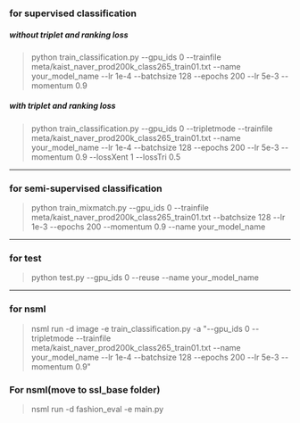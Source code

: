 ### for supervised classification
##### without triplet and ranking loss
> python train_classification.py --gpu_ids 0 --trainfile meta/kaist_naver_prod200k_class265_train01.txt --name your_model_name --lr 1e-4 --batchsize 128 --epochs 200 --lr 5e-3 --momentum 0.9

##### with triplet and ranking loss
> python train_classification.py --gpu_ids 0 --tripletmode --trainfile meta/kaist_naver_prod200k_class265_train01.txt --name your_model_name --lr 1e-4 --batchsize 128 --epochs 200 --lr 5e-3 --momentum 0.9 --lossXent 1 --lossTri 0.5

---

### for semi-supervised classification
> python train_mixmatch.py --gpu_ids 0 --trainfile meta/kaist_naver_prod200k_class265_train01.txt --batchsize 128 --lr 1e-3 --epochs 200 --momentum 0.9 --name your_model_name


---
### for test
> python test.py --gpu_ids 0 --reuse --name your_model_name 


---
### for nsml
> nsml run -d image -e train_classification.py -a "--gpu_ids 0 --tripletmode --trainfile meta/kaist_naver_prod200k_class265_train01.txt --name your_model_name --lr 1e-4 --batchsize 128 --epochs 200 --lr 5e-3 --momentum 0.9"

### For nsml(move to ssl_base folder)
> nsml run -d fashion_eval -e main.py
